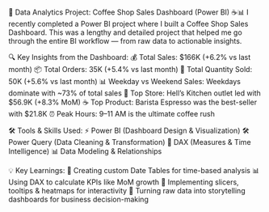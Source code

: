 🚀 Data Analytics Project: Coffee Shop Sales Dashboard (Power BI) ☕📊
I recently completed a Power BI project where I built a Coffee Shop Sales Dashboard. This was a lengthy and detailed project that helped me go through the entire BI workflow — from raw data to actionable insights.

🔍 Key Insights from the Dashboard:
 💰 Total Sales: $166K (+6.2% vs last month)
 📦 Total Orders: 35K (+5.4% vs last month)
 🥤 Total Quantity Sold: 50K (+5.6% vs last month)
 📊 Weekday vs Weekend Sales: Weekdays dominate with ~73% of total sales
 🏬 Top Store: Hell’s Kitchen outlet led with $56.9K (+8.3% MoM)
 ☕ Top Product: Barista Espresso was the best-seller with $21.8K
 ⏰ Peak Hours: 9–11 AM is the ultimate coffee rush

🛠 Tools & Skills Used:
 ⚡ Power BI (Dashboard Design & Visualization)
 🛠 Power Query (Data Cleaning & Transformation)
 📐 DAX (Measures & Time Intelligence)
 📊 Data Modeling & Relationships

💡 Key Learnings:
 🔧 Creating custom Date Tables for time-based analysis
 📊 Using DAX to calculate KPIs like MoM growth
 🎨 Implementing slicers, tooltips & heatmaps for interactivity
 📖 Turning raw data into storytelling dashboards for business decision-making
